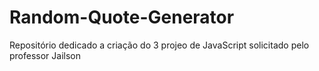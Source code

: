 # Random-Quote-Generator
Repositório dedicado a criação do 3 projeo de JavaScript solicitado pelo professor Jailson
